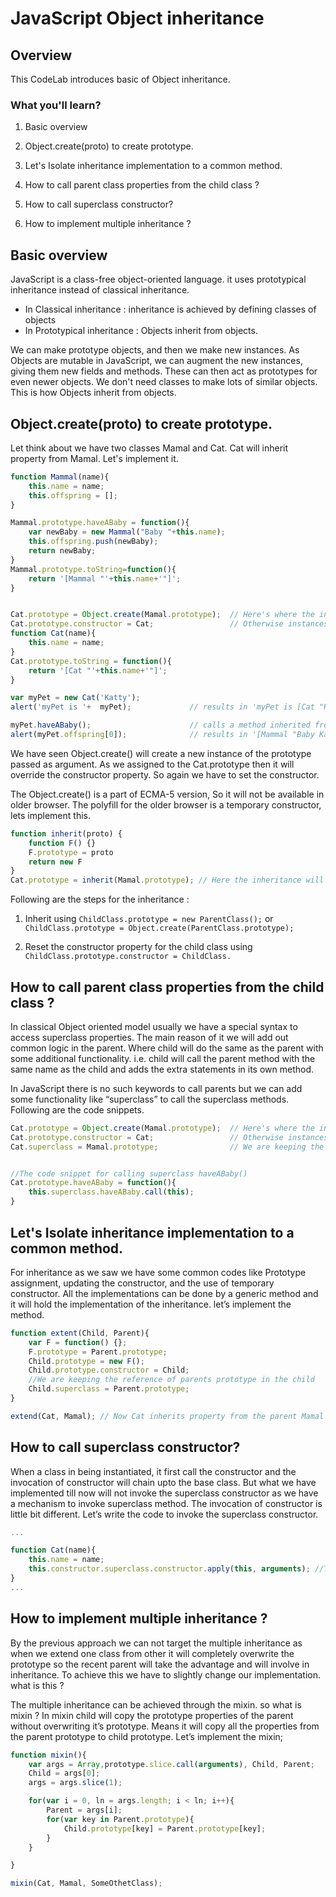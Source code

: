 # JavaScript Object inheritance

## Overview
This CodeLab introduces basic of Object inheritance.

### What you'll learn?

1. Basic overview

2. Object.create(proto) to create prototype.

3. Let's Isolate inheritance implementation to a common method.

4. How to call parent class properties from the child class ?

5. How to call superclass constructor?

6. How to implement multiple inheritance ?

## Basic overview

JavaScript is a class-free object-oriented language. it uses prototypical inheritance instead of classical inheritance. 
- In Classical inheritance : inheritance is achieved by defining classes of objects
- In Prototypical inheritance : Objects inherit from objects.

We can make prototype objects, and then we make new instances. As Objects are mutable in JavaScript, we can augment the new instances, giving them new fields and methods. These can then act as prototypes for even newer objects. We don't need classes to make lots of similar objects. This is how Objects inherit from objects.

## Object.create(proto) to create prototype.

Let think about we have two classes Mamal and Cat. Cat will inherit property from Mamal. Let's implement it.

```javascript
function Mammal(name){ 
	this.name = name;
	this.offspring = [];
} 

Mammal.prototype.haveABaby = function(){ 
	var newBaby = new Mammal("Baby "+this.name);
	this.offspring.push(newBaby);
	return newBaby;
} 
Mammal.prototype.toString=function(){ 
	return '[Mammal "'+this.name+'"]';
}


Cat.prototype = Object.create(Mamal.prototype);  // Here's where the inheritance occurs 
Cat.prototype.constructor = Cat;       			 // Otherwise instances of Cat would have a constructor of Mammal 
function Cat(name){ 
	this.name = name;
} 
Cat.prototype.toString = function(){ 
	return '[Cat "'+this.name+'"]';
}

var myPet = new Cat('Katty');
alert('myPet is '+  myPet);             // results in 'myPet is [Cat "Katty"]'

myPet.haveABaby();                    	// calls a method inherited from Mammal 
alert(myPet.offspring[0]);				// results in '[Mammal "Baby Katty"]' 
```

We have seen Object.create() will create a new instance of the prototype passed as argument. As we assigned to the Cat.prototype then it will override the constructor property. So again we have to set the constructor. 

The Object.create() is a part of ECMA-5 version, So it will not be available in older browser. The polyfill for the older browser is a temporary constructor, lets implement this.

```javascript
function inherit(proto) {
	function F() {}
	F.prototype = proto
	return new F
}
Cat.prototype = inherit(Mamal.prototype); // Here the inheritance will occurs.
```

Following are the steps for the inheritance : 

1. Inherit using ```ChildClass.prototype = new ParentClass();```
    or ```ChildClass.prototype = Object.create(ParentClass.prototype);```
    
2. Reset the constructor property for the child class using ```ChildClass.prototype.constructor = ChildClass.```

## How to call parent class properties from the child class ?

In classical Object oriented model usually we have a special syntax to access superclass properties. The main reason of it we will add out common logic in the parent. Where child will do the same as the parent with some additional functionality. i.e. child will call the parent method with the same name as the child and adds the extra statements in its own method.

In JavaScript there is no such keywords to call parents but we can add some functionality like “superclass” to call the superclass methods. Following are the code snippets.

```javascript
Cat.prototype = Object.create(Mamal.prototype);  // Here's where the inheritance occurs 
Cat.prototype.constructor = Cat;       			 // Otherwise instances of Cat would have a constructor of Mammal
Cat.superclass = Mamal.prototype;				 // We are keeping the reference of parents prototype in the child


//The code snippet for calling superclass haveABaby()
Cat.prototype.haveABaby = function(){ 
	this.superclass.haveABaby.call(this);
}
```

## Let's Isolate inheritance implementation to a common method.

For inheritance as we saw we have some common codes like Prototype assignment, updating the constructor, and the use of temporary constructor. All the implementations can be done by a generic method and it will hold the implementation of the inheritance. let’s implement the method.

```javascript
function extent(Child, Parent){
    var F = function() {};
    F.prototype = Parent.prototype;
    Child.prototype = new F();
    Child.prototype.constructor = Child;
    //We are keeping the reference of parents prototype in the child
    Child.superclass = Parent.prototype;
}

extend(Cat, Mamal); // Now Cat inherits property from the parent Mamal
```

## How to call superclass constructor?

When a class in being instantiated, it first call the constructor and the invocation of constructor will chain upto the base class. But what we have implemented till now will not invoke the superclass constructor as we have a mechanism to invoke superclass method. The invocation of constructor is little bit different. Let’s write the code to invoke the superclass constructor.

```javascript
...

function Cat(name){ 
	this.name = name;
	this.constructor.superclass.constructor.apply(this, arguments); //This will call the superclass constructor.
}
...
```

## How to implement multiple inheritance ? 

By the previous approach we can not target the multiple inheritance as when we extend one class from other it will completely overwrite the prototype so the recent parent will take the advantage and will involve in inheritance. To achieve this we have to slightly change our implementation. what is this ?

The multiple inheritance can be achieved through the mixin. so what is mixin ? In mixin child will copy the prototype properties of the parent without overwriting it’s prototype. Means it will copy all the properties from the parent prototype to child prototype. Let’s implement the mixin;

```javascript
function mixin(){
    var args = Array,prototype.slice.call(arguments), Child, Parent;
    Child = args[0];
    args = args.slice(1);

    for(var i = 0, ln = args.length; i < ln; i++){
        Parent = args[i];
        for(var key in Parent.prototype){
            Child.prototype[key] = Parent.prototype[key];
        }
    }

}

mixin(Cat, Mamal, SomeOthetClass); 
```
